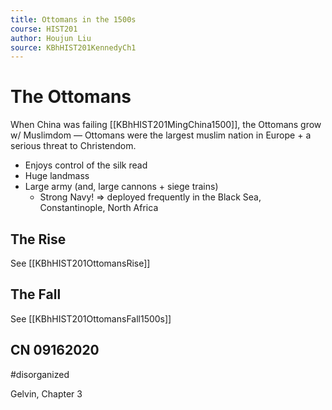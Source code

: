 ```yaml
---
title: Ottomans in the 1500s
course: HIST201
author: Houjun Liu
source: KBhHIST201KennedyCh1
---
```


# The Ottomans

 When China was failing [[KBhHIST201MingChina1500]], the Ottomans grow w/ Muslimdom — Ottomans were the largest muslim nation in Europe + a serious threat to Christendom.
 
* Enjoys control of the silk read
* Huge landmass
* Large army (and, large cannons + siege trains)
    * Strong Navy! => deployed frequently in the Black Sea, Constantinople, North Africa
    
## The Rise

See [[KBhHIST201OttomansRise]]

## The Fall

See [[KBhHIST201OttomansFall1500s]]

## CN 09162020

#disorganized

Gelvin, Chapter 3

